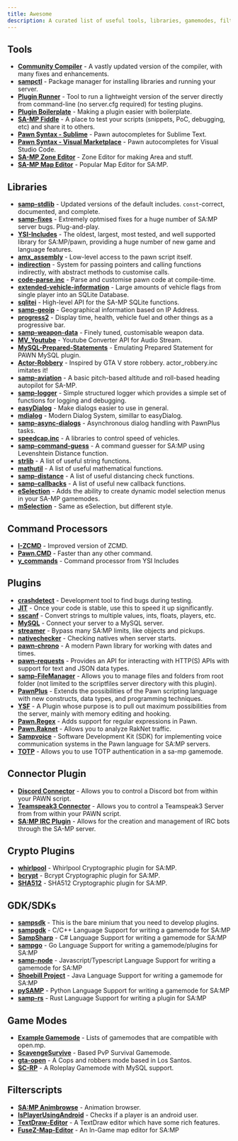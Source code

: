 ```yaml
---
title: Awesome
description: A curated list of useful tools, libraries, gamemodes, filterscripts and plugins for SA-MP development.
---
```


## Tools

- **[Community Compiler](https://github.com/pawn-lang/compiler)** - A vastly updated version of the compiler, with many fixes and enhancements.
- **[sampctl](https://github.com/Southclaws/sampctl)** - Package manager for installing libraries and running your server.
- **[Plugin Runner](https://github.com/Zeex/samp-plugin-runner)** - Tool to run a lightweight version of the server directly from command-line (no server.cfg required) for testing plugins.
- **[Plugin Boilerplate](https://github.com/Southclaws/samp-plugin-boilerplate)** - Making a plugin easier with boilerplate.
- **[SA-MP Fiddle](https://fiddle.sa-mp.dev)** - A place to test your scripts (snippets, PoC, debugging, etc) and share it to others.
- **[Pawn Syntax - Sublime](https://packagecontrol.io/packages/Pawn%20syntax)** - Pawn autocompletes for Sublime Text.
- **[Pawn Syntax - Visual Marketplace](https://marketplace.visualstudio.com/items?itemName=southclaws.vscode-pawn)** - Pawn autocompletes for Visual Studio Code.
- **[SA-MP Zone Editor](https://bitbucket.org/Grimrandomer/samp-zone-editor/downloads)** - Zone Editor for making Area and stuff.
- **[SA-MP Map Editor](https://github.com/openmultiplayer/archive/raw/master/tools/Map%20Editor.zip)** - Popular Map Editor for SA:MP.

## Libraries

- **[samp-stdlib](https://github.com/pawn-lang/samp-stdlib)** - Updated versions of the default includes. `const`-correct, documented, and complete.
- **[samp-fixes](https://github.com/pawn-lang/sa-mp-fixes)** - Extremely optmised fixes for a huge number of SA:MP server bugs. Plug-and-play.
- **[YSI-Includes](https://github.com/pawn-lang/YSI-Includes)** - The oldest, largest, most tested, and well supported library for SA:MP/pawn, providing a huge number of new game and language features.
- **[amx_assembly](https://github.com/Zeex/amx_assembly)** - Low-level access to the pawn script itself.
- **[indirection](https://github.com/Y-Less/indirection)** - System for passing pointers and calling functions indirectly, with abstract methods to customise calls.
- **[code-parse.inc](https://github.com/Y-Less/code-parse.inc)** - Parse and customise pawn code at compile-time.
- **[extended-vehicle-information](https://github.com/Vince0789/sa-mp-extended-vehicle-information)** - Large amounts of vehicle flags from single player into an SQLite Database.
- **[sqlitei](https://github.com/oscar-broman/sqlitei)** - High-level API for the SA-MP SQLite functions.
- **[samp-geoip](https://github.com/Southclaws/SAMP-geoip)** - Geographical information based on IP Address.
- **[progress2](https://github.com/Southclaws/progress2)** - Display time, health, vehicle fuel and other things as a progressive bar.
- **[samp-weapon-data](https://github.com/Southclaws/samp-weapon-data)** - Finely tuned, customisable weapon data.
- **[MV_Youtube](https://github.com/MichaelBelgium/MV_Youtube)** - Youtube Converter API for Audio Stream.
- **[MySQL-Prepared-Statements](https://github.com/PatrickGTR/MySQL-Prepared-Statements)** - Emulating Prepared Statement for PAWN MySQL plugin.
- **[Actor-Robbery](https://github.com/PatrickGTR/actor_robbery)** - Inspired by GTA V store robbery. actor_robbery.inc imitates it!
- **[samp-aviation](https://github.com/Southclaws/samp-aviation)** - A basic pitch-based altitude and roll-based heading autopilot for SA-MP.
- **[samp-logger](https://github.com/Southclaws/samp-logger)** - Simple structured logger which provides a simple set of functions for logging and debugging.
- **[easyDialog](https://github.com/Awsomedude/easyDialog)** - Make dialogs easier to use in general.
- **[mdialog](https://github.com/Open-GTO/mdialog)** - Modern Dialog System, simillar to easyDialog.
- **[samp-async-dialogs](https://github.com/AGraber/samp-async-dialogs)** - Asynchronous dialog handling with PawnPlus tasks.
- **[speedcap.inc](https://github.com/ff-agus44/archive/blob/master/includes/speedcap.inc)** - A libraries to control speed of vehicles.
- **[samp-command-guess](https://github.com/Kirima2nd/samp-command-guess)** - A command guesser for SA:MP using Levenshtein Distance function.
- **[strlib](https://github.com/oscar-broman/strlib)** - A list of useful string functions.
- **[mathutil](https://github.com/ScavengeSurvive/mathutil)** - A list of useful mathematical functions.
- **[samp-distance](https://github.com/Y-Less/samp-distance)** - A list of useful distancing check functions.
- **[samp-callbacks](https://github.com/emmet-jones/New-SA-MP-callbacks)** - A list of useful new callback functions.
- **[eSelection](https://github.com/TommyB123/eSelection)** - Adds the ability to create dynamic model selection menus in your SA-MP gamemodes. 
- **[mSelection](https://github.com/alextwothousand/mSelection)** - Same as eSelection, but different style.

## Command Processors

- **[I-ZCMD](https://github.com/YashasSamaga/I-ZCMD)** - Improved version of ZCMD.
- **[Pawn.CMD](https://github.com/katursis/Pawn.CMD)** - Faster than any other command.
- **[y_commands](https://github.com/pawn-lang/YSI-Includes/blob/5.x/YSI_Visual/y_commands.md)** - Command processor from YSI Includes

## Plugins

- **[crashdetect](https://github.com/Zeex/samp-plugin-crashdetect)** - Development tool to find bugs during testing.
- **[JIT](https://github.com/Zeex/samp-plugin-jit)** - Once your code is stable, use this to speed it up significantly.
- **[sscanf](https://github.com/Y-Less/sscanf)** - Convert strings to multiple values, ints, floats, players, etc.
- **[MySQL](https://github.com/pBlueG/SA-MP-MySQL)** - Connect your server to a MySQL server.
- **[streamer](https://github.com/samp-incognito/samp-streamer-plugin)** - Bypass many SA:MP limits, like objects and pickups.
- **[nativechecker](https://github.com/openmultiplayer/archive/raw/master/plugins/nativechecker.zip)** - Checking natives when server starts.
- **[pawn-chrono](https://github.com/Southclaws/pawn-chrono)** - A modern Pawn library for working with dates and times.
- **[pawn-requests](https://github.com/Southclaws/pawn-requests)** - Provides an API for interacting with HTTP(S) APIs with support for text and JSON data types.
- **[samp-FileManager](https://github.com/JaTochNietDan/SA-MP-FileManager)** - Allows you to manage files and folders from root folder (not limited to the scriptfiles server directory with this plugin).
- **[PawnPlus](https://github.com/IllidanS4/PawnPlus)** - Extends the possibilities of the Pawn scripting language with new constructs, data types, and programming techniques.
- **[YSF](https://github.com/IllidanS4/YSF)** - A Plugin whose purpose is to pull out maximum possibilities from the server, mainly with memory editing and hooking.
- **[Pawn.Regex](https://github.com/katursis/Pawn.Regex)** - Adds support for regular expressions in Pawn.
- **[Pawn.Raknet](https://github.com/katursis/Pawn.RakNet)** -  Allows you to analyze RakNet traffic.
- **[Sampvoice](https://github.com/CyberMor/sampvoice)** - Software Development Kit (SDK) for implementing voice communication systems in the Pawn language for SA:MP servers.
- **[TOTP](https://github.com/philip1337/samp-plugin-totp)** - Allows you to use TOTP authentication in a sa-mp gamemode.

## Connector Plugin
- **[Discord Connector](https://github.com/maddinat0r/samp-discord-connector)** - Allows you to control a Discord bot from within your PAWN script.
- **[Teamspeak3 Connector](https://github.com/maddinat0r/samp-tsconnector)** - Allows you to control a Teamspeak3 Server from from within your PAWN script.
- **[SA:MP IRC Plugin](https://github.com/samp-incognito/samp-irc-plugin)** - Allows for the creation and management of IRC bots through the SA-MP server. 

## Crypto Plugins

- **[whirlpool](https://github.com/Southclaws/samp-whirlpool)** - Whirlpool Cryptographic plugin for SA:MP.
- **[bcrypt](https://github.com/LassiR/bcrypt-samp)** - Bcrypt Cryptographic plugin for SA:MP.
- **[SHA512](https://github.com/openmultiplayer/archive/raw/master/plugins/SHA512.zip)** - SHA512 Cryptographic plugin for SA:MP.

## GDK/SDKs

 - **[sampsdk](https://github.com/Zeex/samp-plugin-sdk)** - This is the bare minium that you need to develop plugins.
 - **[sampgdk](https://github.com/Zeex/sampgdk)** - C/C++ Language Support for writing a gamemode for SA:MP
 - **[SampSharp](https://github.com/ikkentim/SampSharp)** - C# Language Support for writing a gamemode for SA:MP
 - **[sampgo](https://github.com/sampgo/sampgo)** - Go Language Support for writing a gamemode/plugins for SA:MP
 - **[samp-node](https://github.com/AmyrAhmady/samp-node)** - Javascript/Typescript Language Support for writing a gamemode for SA:MP
 - **[Shoebill Project](https://github.com/Shoebill/ShoebillPlugin)** - Java Language Support for writing a gamemode for SA:MP
 - **[pySAMP](https://github.com/habecker/PySAMP)** - Python Language Support for writing a gamemode for SA:MP
 - **[samp-rs](https://github.com/ZOTTCE/samp-rs)** - Rust Language Support for writing a plugin for SA:MP

## Game Modes

- **[Example Gamemode](https://github.com/openmultiplayer/example-gamemodes)** - Lists of gamemodes that are compatible with open.mp.
- **[ScavengeSurvive](https://github.com/Southclaws/ScavengeSurvive)** - Based PvP Survival Gamemode.
- **[gta-open](https://github.com/PatrickGTR/gta-open)** - A Cops and robbers mode based in Los Santos.
- **[SC-RP](https://github.com/seanny/SC-RP)** - A Roleplay Gamemode with MySQL support.

## Filterscripts

- **[SA:MP Animbrowse](https://github.com/Southclaws/samp-animbrowse)** - Animation browser.
- **[IsPlayerUsingAndroid](https://github.com/Fairuz-Afdhal/IsPlayerUsingAndroid)** - Checks if a player is an android user. 
- **[TextDraw-Editor](https://github.com/Nickk888SAMP/TextDraw-Editor)** - A TextDraw editor which have some rich features.
- **[FuseZ-Map-Editor](https://github.com/fusez/Map-Editor-V3)** - An In-Game map editor for SA:MP
